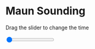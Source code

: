 <h1>Maun Sounding</h1>
<p>Drag the slider to change the time</p>

<div class="slidecontainer">
<input oninput='setImage(this)' class="slider" type="range" min="0" max="5" value="0" step="1" />
<img id='img'/>
</div>

<script>
var img = document.getElementById('img');
var img_array = ['/assets/images/skwt/skd_maun_wrfout_d01_2020-06-14_12:00:00.png',
'/assets/images/skwt/skd_maun_wrfout_d01_2020-06-14_18:00:00.png',
'/assets/images/skwt/skd_maun_wrfout_d01_2020-06-15_00:00:00.png',
'/assets/images/skwt/skd_maun_wrfout_d01_2020-06-15_06:00:00.png',
'/assets/images/skwt/skd_maun_wrfout_d01_2020-06-15_12:00:00.png',];
function setImage(obj)
{
        var value = obj.value;
        img.src = img_array[value];

}
</script>
